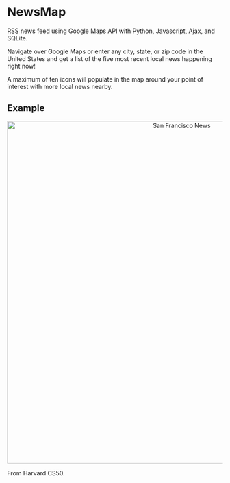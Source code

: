 # NewsMap
RSS news feed using Google Maps API with Python, Javascript, Ajax, and SQLite.

Navigate over Google Maps or enter any city, state, or zip code in the United States and get a list of the five most recent local news happening right now!

A maximum of ten icons will populate in the map around your point of interest with more local news nearby.

## Example


<p align="center">
  <img src="https://i.imgur.com/d9fHZ8F.jpg" width="800" title="San Francisco News">
</p>

From Harvard CS50.
